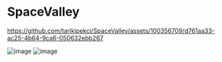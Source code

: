 # SpaceValley



https://github.com/tarikipekci/SpaceValley/assets/100356709/d761aa33-ac25-4b64-9ca6-050632ebb267

![image](https://github.com/tarikipekci/SpaceValley/assets/100356709/26e2ae22-1a8f-473a-a5da-c6b9254c334f)
![image](https://github.com/tarikipekci/SpaceValley/assets/100356709/885e1eac-1ef7-4764-b762-28722835db8f)
